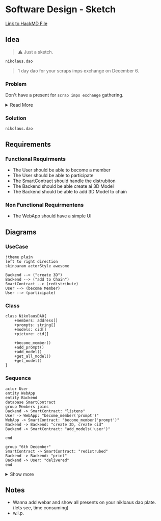 # Software Design - Sketch

[Link to HackMD File](https://tinyurl.com/nikolausdao)

## Idea

> ⚠️ Just a sketch. 

`nikolaus.dao`

> 1 day dao for your scraps imps exchange on December 6.

### Problem

Don't have a present for `scrap imps exchange` gathering.

<details>
<summary>Read More</summary>
    There is a common tradition in many places on December 6 alias Nicholaus day. </br>
    It called Trash imping.(literally translated from german)</br> </br> 
    How does it work?</br> 
    You buy something funny for a certain defined range of value.</br> 
    f.e. something funny for around 10 bucks. </br> 
    You come together with your friends.</br> 
    Everyone throws his thingy in. </br> 
    It gets redistrubed. </br> 
    Some people are happy, some people are sad but everyone had a big fun </br> 
    
   Ok now we know whats trash imping.
   
   Nikolaus DAO is a group of people.
   Everyone can joins and throws his 3D prompt in.
   The contracts stores it.
   A 3d Models gets created and stored on the chain.
   Everything is own by you.
   
   December 6 is happening.
   
   All the 3d models are getting randomly redistrubted.
   All of them get printed and send to their new owners.
      Now you are the proud owner of a 3d modeled present created by one of your Nikolaus fellow.
      
Happy Nikolaus Day 🎁
   
    
</details>

### Solution

`nikolaus.dao`

## Requirements

### Functional Requirments

- The User should be able to become a member
- The User should be able to participate
- The SmartContract should handle the distrubiton
- The Backend should be able create ai 3D Model
- The Backend should be able to add 3D Model to chain

### Non Functional Requirmentens

- The WebApp should have a simple UI

## Diagrams

### UseCase

```plantuml
!theme plain
left to right direction
skinparam actorStyle awesome

Backend --> ("create 3D")
Backend --> ("add to Chain")
SmartContract --> (redistribute)
User --> (become Member)
User --> (participate)

```

### Class

```plantuml
class NikolausDAO{
    +members: address[]
    +prompts: string[]
    +models: cid[]
    +picture: cid[]
    
    +become_member()
    +add_prompt()
    +add_model()
    +get_all_model()
    +get_model()
}
```

### Sequence

```plantuml
actor User
entity WebApp
entity Backend
database SmartContract
group Members joins
Backend -> SmartContract: "listens"
User -> WebApp: "become_member('prompt')"
WebApp -> SmartContract: "become_member('prompt')"
Backend -> Backend: "create 3D, create cid"
Backend -> SmartContract: "add_models('user')"

end

group "6th December"
SmartContract -> SmartContract: "redistrubed"
Backend -> Backend: "print"
Backend -> User: "delivered"
end
```

<details>
<summary>Show more</summary>
 <img src="https://i.ibb.co/8PSHLg2/image.png" widht=500 height=250/>
</details>

## Notes

- Wanna add webar and show all presents on your nikloaus dao plate. (lets see, time consuming)
- w.i.p.
